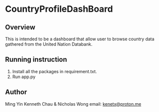 # CountryProfileDashBoard

## Overview
This is intended to be a dashboard that allow user to browse country data gathered from the United Nation Databank.

## Running instruction
<ol>
<li>Install all the packages in requirement.txt.</li> 
<li>Run app.py</li> 
</ol>

## Author
Ming Yin Kenneth Chau & Nicholas Wong
email: kenetx@proton.me
